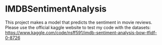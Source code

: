 # IMDBSentimentAnalysis
This project makes a model that predicts the sentiment in movie reviews. Please use the official kaggle website to test my code with the datasets: https://www.kaggle.com/code/nsff591/imdb-sentiment-analysis-bow-tfidf-0-8726
